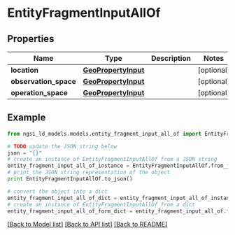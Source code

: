 # EntityFragmentInputAllOf


## Properties
Name | Type | Description | Notes
------------ | ------------- | ------------- | -------------
**location** | [**GeoPropertyInput**](GeoPropertyInput.md) |  | [optional] 
**observation_space** | [**GeoPropertyInput**](GeoPropertyInput.md) |  | [optional] 
**operation_space** | [**GeoPropertyInput**](GeoPropertyInput.md) |  | [optional] 

## Example

```python
from ngsi_ld_models.models.entity_fragment_input_all_of import EntityFragmentInputAllOf

# TODO update the JSON string below
json = "{}"
# create an instance of EntityFragmentInputAllOf from a JSON string
entity_fragment_input_all_of_instance = EntityFragmentInputAllOf.from_json(json)
# print the JSON string representation of the object
print EntityFragmentInputAllOf.to_json()

# convert the object into a dict
entity_fragment_input_all_of_dict = entity_fragment_input_all_of_instance.to_dict()
# create an instance of EntityFragmentInputAllOf from a dict
entity_fragment_input_all_of_form_dict = entity_fragment_input_all_of.from_dict(entity_fragment_input_all_of_dict)
```
[[Back to Model list]](../README.md#documentation-for-models) [[Back to API list]](../README.md#documentation-for-api-endpoints) [[Back to README]](../README.md)


